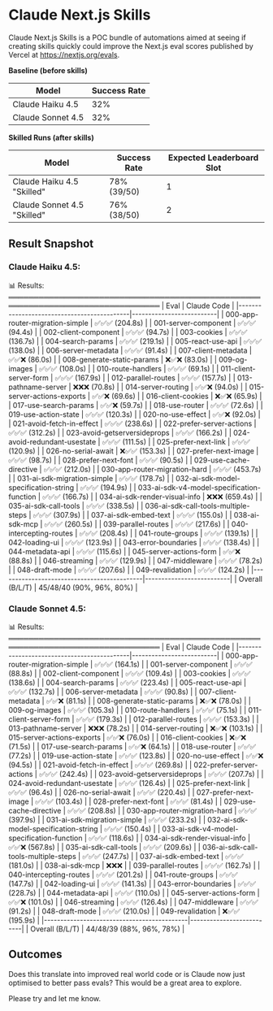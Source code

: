 # Claude Next.js Skills

Claude Next.js Skills is a POC bundle of automations aimed at seeing if creating skills quickly could improve the Next.js eval scores published by Vercel at https://nextjs.org/evals.

**Baseline (before skills)**

| Model | Success Rate |
| --- | --- |
| Claude Haiku 4.5 | 32% |
| Claude Sonnet 4.5 | 32% |

**Skilled Runs (after skills)**

| Model | Success Rate | Expected Leaderboard Slot |
| --- | --- | --- |
| Claude Haiku 4.5 "Skilled" | 78% (39/50) | 1 |
| Claude Sonnet 4.5 "Skilled" | 76% (38/50) | 2 |

## Result Snapshot

### Claude Haiku 4.5:

📊 Results:
════════════════════════════════════════════════════════════════════════════════
| Eval                                       | Claude Code              |
|--------------------------------------------|--------------------------|
| 000-app-router-migration-simple            | ✅✅✅ (204.8s)          |
| 001-server-component                       | ✅✅✅ (94.4s)           |
| 002-client-component                       | ✅✅✅ (94.7s)           |
| 003-cookies                                | ✅✅✅ (136.7s)          |
| 004-search-params                          | ✅✅✅ (219.1s)          |
| 005-react-use-api                          | ✅✅✅ (138.0s)          |
| 006-server-metadata                        | ✅✅✅ (91.4s)           |
| 007-client-metadata                        | ✅✅❌ (86.0s)           |
| 008-generate-static-params                 | ❌✅❌ (83.0s)           |
| 009-og-images                              | ✅✅✅ (108.0s)          |
| 010-route-handlers                         | ✅✅✅ (69.1s)           |
| 011-client-server-form                     | ✅✅✅ (167.9s)          |
| 012-parallel-routes                        | ✅✅✅ (157.7s)          |
| 013-pathname-server                        | ❌❌❌ (70.8s)           |
| 014-server-routing                         | ✅✅❌ (94.0s)           |
| 015-server-actions-exports                 | ✅✅❌ (69.6s)           |
| 016-client-cookies                         | ❌✅❌ (65.9s)           |
| 017-use-search-params                      | ✅✅❌ (59.7s)           |
| 018-use-router                             | ✅✅✅ (72.6s)           |
| 019-use-action-state                       | ✅✅✅ (120.3s)          |
| 020-no-use-effect                          | ✅✅❌ (92.0s)           |
| 021-avoid-fetch-in-effect                  | ✅✅✅ (238.6s)          |
| 022-prefer-server-actions                  | ✅✅✅ (312.2s)          |
| 023-avoid-getserversideprops               | ✅✅✅ (166.2s)          |
| 024-avoid-redundant-usestate               | ✅✅✅ (111.5s)          |
| 025-prefer-next-link                       | ✅✅✅ (120.9s)          |
| 026-no-serial-await                        | ❌✅✅ (153.3s)          |
| 027-prefer-next-image                      | ✅✅✅ (98.7s)           |
| 028-prefer-next-font                       | ✅✅✅ (90.5s)           |
| 029-use-cache-directive                    | ✅✅✅ (212.0s)          |
| 030-app-router-migration-hard              | ✅✅✅ (453.7s)          |
| 031-ai-sdk-migration-simple                | ✅✅✅ (178.7s)          |
| 032-ai-sdk-model-specification-string      | ✅✅✅ (194.9s)          |
| 033-ai-sdk-v4-model-specification-function | ✅✅✅ (166.7s)          |
| 034-ai-sdk-render-visual-info              | ❌❌❌ (659.4s)          |
| 035-ai-sdk-call-tools                      | ✅✅✅ (338.5s)          |
| 036-ai-sdk-call-tools-multiple-steps       | ✅✅✅ (307.9s)          |
| 037-ai-sdk-embed-text                      | ✅✅✅ (155.0s)          |
| 038-ai-sdk-mcp                             | ✅✅✅ (260.5s)          |
| 039-parallel-routes                        | ✅✅✅ (217.6s)          |
| 040-intercepting-routes                    | ✅✅✅ (208.4s)          |
| 041-route-groups                           | ✅✅✅ (139.1s)          |
| 042-loading-ui                             | ✅✅✅ (123.9s)          |
| 043-error-boundaries                       | ✅✅✅ (138.4s)          |
| 044-metadata-api                           | ✅✅✅ (115.6s)          |
| 045-server-actions-form                    | ✅✅❌ (88.8s)           |
| 046-streaming                              | ✅✅✅ (129.9s)          |
| 047-middleware                             | ✅✅✅ (78.2s)           |
| 048-draft-mode                             | ✅✅✅ (207.6s)          |
| 049-revalidation                           | ✅✅✅ (124.2s)          |
|--------------------------------------------|--------------------------|
| Overall (B/L/T)                            | 45/48/40 (90%, 96%, 80%) |


### Claude Sonnet 4.5:

📊 Results:
════════════════════════════════════════════════════════════════════════════════
| Eval                                       | Claude Code              |
|--------------------------------------------|--------------------------|
| 000-app-router-migration-simple            | ✅✅✅ (164.1s)          |
| 001-server-component                       | ✅✅✅ (88.8s)           |
| 002-client-component                       | ✅✅✅ (109.4s)          |
| 003-cookies                                | ✅✅✅ (138.6s)          |
| 004-search-params                          | ✅✅✅ (223.4s)          |
| 005-react-use-api                          | ✅✅✅ (132.7s)          |
| 006-server-metadata                        | ✅✅✅ (90.8s)           |
| 007-client-metadata                        | ✅✅❌ (81.1s)           |
| 008-generate-static-params                 | ❌✅❌ (78.0s)           |
| 009-og-images                              | ✅✅✅ (105.3s)          |
| 010-route-handlers                         | ✅✅✅ (75.1s)           |
| 011-client-server-form                     | ✅✅✅ (179.3s)          |
| 012-parallel-routes                        | ✅✅✅ (153.3s)          |
| 013-pathname-server                        | ❌❌❌ (78.2s)           |
| 014-server-routing                         | ❌✅❌ (103.1s)          |
| 015-server-actions-exports                 | ✅✅❌ (76.0s)           |
| 016-client-cookies                         | ❌✅❌ (71.5s)           |
| 017-use-search-params                      | ✅✅❌ (64.1s)           |
| 018-use-router                             | ✅✅✅ (77.2s)           |
| 019-use-action-state                       | ✅✅✅ (123.8s)          |
| 020-no-use-effect                          | ✅✅❌ (94.5s)           |
| 021-avoid-fetch-in-effect                  | ✅✅✅ (269.8s)          |
| 022-prefer-server-actions                  | ✅✅✅ (242.4s)          |
| 023-avoid-getserversideprops               | ✅✅✅ (207.7s)          |
| 024-avoid-redundant-usestate               | ✅✅✅ (126.4s)          |
| 025-prefer-next-link                       | ✅✅✅ (96.4s)           |
| 026-no-serial-await                        | ✅✅✅ (220.4s)          |
| 027-prefer-next-image                      | ✅✅✅ (103.4s)          |
| 028-prefer-next-font                       | ✅✅✅ (81.4s)           |
| 029-use-cache-directive                    | ✅✅✅ (208.8s)          |
| 030-app-router-migration-hard              | ✅✅✅ (397.9s)          |
| 031-ai-sdk-migration-simple                | ✅✅✅ (233.2s)          |
| 032-ai-sdk-model-specification-string      | ✅✅✅ (150.4s)          |
| 033-ai-sdk-v4-model-specification-function | ✅✅✅ (118.6s)          |
| 034-ai-sdk-render-visual-info              | ✅✅❌ (567.8s)          |
| 035-ai-sdk-call-tools                      | ✅✅✅ (209.6s)          |
| 036-ai-sdk-call-tools-multiple-steps       | ✅✅✅ (247.7s)          |
| 037-ai-sdk-embed-text                      | ✅✅✅ (181.0s)          |
| 038-ai-sdk-mcp                             | ❌❌❌                   |
| 039-parallel-routes                        | ✅✅✅ (162.7s)          |
| 040-intercepting-routes                    | ✅✅✅ (201.2s)          |
| 041-route-groups                           | ✅✅✅ (147.7s)          |
| 042-loading-ui                             | ✅✅✅ (141.3s)          |
| 043-error-boundaries                       | ✅✅✅ (228.7s)          |
| 044-metadata-api                           | ✅✅✅ (110.0s)          |
| 045-server-actions-form                    | ✅✅❌ (101.0s)          |
| 046-streaming                              | ✅✅✅ (126.4s)          |
| 047-middleware                             | ✅✅✅ (91.2s)           |
| 048-draft-mode                             | ✅✅✅ (210.0s)          |
| 049-revalidation                           | ❌✅✅ (195.9s)          |
|--------------------------------------------|--------------------------|
| Overall (B/L/T)                            | 44/48/39 (88%, 96%, 78%) |

## Outcomes
Does this translate into improved real world code or is Claude now just optimised to better pass evals? This would be a great area to explore.

Please try and let me know.